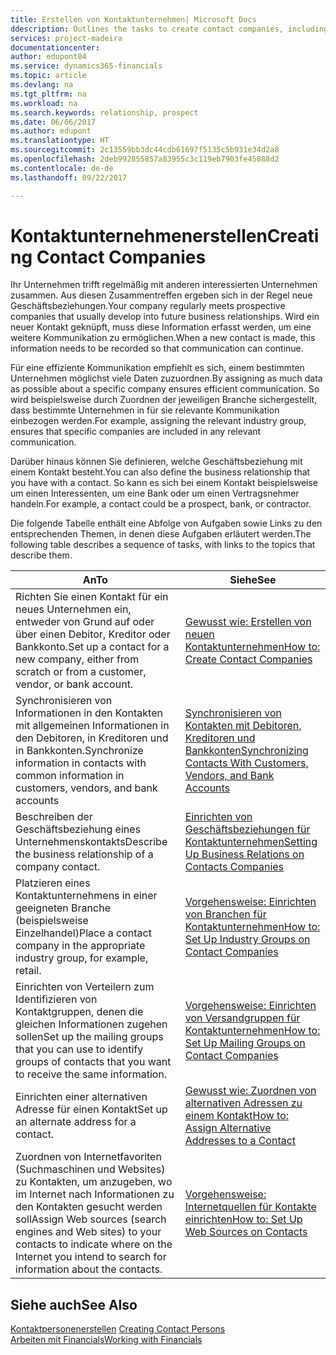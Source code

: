 ```yaml
---
title: Erstellen von Kontaktunternehmen| Microsoft Docs
ddescription: Outlines the tasks to create contact companies, including assigning relevant data about prospects and defining the business relationships you have with companies.
services: project-madeira
documentationcenter: 
author: edupont04
ms.service: dynamics365-financials
ms.topic: article
ms.devlang: na
ms.tgt_pltfrm: na
ms.workload: na
ms.search.keywords: relationship, prospect
ms.date: 06/06/2017
ms.author: edupont
ms.translationtype: HT
ms.sourcegitcommit: 2c13559bb3dc44cdb61697f5135c5b931e34d2a8
ms.openlocfilehash: 2deb992855857a83955c3c119eb7903fe45088d2
ms.contentlocale: de-de
ms.lasthandoff: 09/22/2017

---
```

# <a name="creating-contact-companies"></a><span data-ttu-id="84183-102">Kontaktunternehmenerstellen</span><span class="sxs-lookup"><span data-stu-id="84183-102">Creating Contact Companies</span></span>
<span data-ttu-id="84183-103">Ihr Unternehmen trifft regelmäßig mit anderen interessierten Unternehmen zusammen. Aus diesen Zusammentreffen ergeben sich in der Regel neue Geschäftsbeziehungen.</span><span class="sxs-lookup"><span data-stu-id="84183-103">Your company regularly meets prospective companies that usually develop into future business relationships.</span></span> <span data-ttu-id="84183-104">Wird ein neuer Kontakt geknüpft, muss diese Information erfasst werden, um eine weitere Kommunikation zu ermöglichen.</span><span class="sxs-lookup"><span data-stu-id="84183-104">When a new contact is made, this information needs to be recorded so that communication can continue.</span></span>

<span data-ttu-id="84183-105">Für eine effiziente Kommunikation empfiehlt es sich, einem bestimmten Unternehmen möglichst viele Daten zuzuordnen.</span><span class="sxs-lookup"><span data-stu-id="84183-105">By assigning as much data as possible about a specific company ensures efficient communication.</span></span> <span data-ttu-id="84183-106">So wird beispielsweise durch Zuordnen der jeweiligen Branche sichergestellt, dass bestimmte Unternehmen in für sie relevante Kommunikation einbezogen werden.</span><span class="sxs-lookup"><span data-stu-id="84183-106">For example, assigning the relevant industry group, ensures that specific companies are included in any relevant communication.</span></span>

<span data-ttu-id="84183-107">Darüber hinaus können Sie definieren, welche Geschäftsbeziehung mit einem Kontakt besteht.</span><span class="sxs-lookup"><span data-stu-id="84183-107">You can also define the business relationship that you have with a contact.</span></span> <span data-ttu-id="84183-108">So kann es sich bei einem Kontakt beispielsweise um einen Interessenten, um eine Bank oder um einen Vertragsnehmer handeln.</span><span class="sxs-lookup"><span data-stu-id="84183-108">For example, a contact could be a prospect, bank, or contractor.</span></span>

<span data-ttu-id="84183-109">Die folgende Tabelle enthält eine Abfolge von Aufgaben sowie Links zu den entsprechenden Themen, in denen diese Aufgaben erläutert werden.</span><span class="sxs-lookup"><span data-stu-id="84183-109">The following table describes a sequence of tasks, with links to the topics that describe them.</span></span> 

| <span data-ttu-id="84183-110">An</span><span class="sxs-lookup"><span data-stu-id="84183-110">To</span></span> | <span data-ttu-id="84183-111">Siehe</span><span class="sxs-lookup"><span data-stu-id="84183-111">See</span></span> |
| --- | --- |
| <span data-ttu-id="84183-112">Richten Sie einen Kontakt für ein neues Unternehmen ein, entweder von Grund auf oder über einen Debitor, Kreditor oder Bankkonto.</span><span class="sxs-lookup"><span data-stu-id="84183-112">Set up a contact for a new company, either from scratch or from a customer, vendor, or bank account.</span></span> |[<span data-ttu-id="84183-113">Gewusst wie: Erstellen von neuen Kontaktunternehmen</span><span class="sxs-lookup"><span data-stu-id="84183-113">How to: Create Contact Companies</span></span>](marketing-how-create-contact-companies.md) |
| <span data-ttu-id="84183-114">Synchronisieren von Informationen in den Kontakten mit allgemeinen Informationen in den Debitoren, in Kreditoren und in Bankkonten.</span><span class="sxs-lookup"><span data-stu-id="84183-114">Synchronize information in contacts with common information in customers, vendors, and bank accounts</span></span> |[<span data-ttu-id="84183-115">Synchronisieren von Kontakten mit Debitoren, Kreditoren und Bankkonten</span><span class="sxs-lookup"><span data-stu-id="84183-115">Synchronizing Contacts With Customers, Vendors, and Bank Accounts</span></span>](marketing-synchronize-contacts-customers-vendors-bank-accounts.md) |
| <span data-ttu-id="84183-116">Beschreiben der Geschäftsbeziehung eines Unternehmenskontakts</span><span class="sxs-lookup"><span data-stu-id="84183-116">Describe the business relationship of a company contact.</span></span> |[<span data-ttu-id="84183-117">Einrichten von Geschäftsbeziehungen für Kontaktunternehmen</span><span class="sxs-lookup"><span data-stu-id="84183-117">Setting Up Business Relations on Contacts Companies</span></span>](marketing-business-relations.md) |
| <span data-ttu-id="84183-118">Platzieren eines Kontaktunternehmens in einer geeigneten Branche (beispielsweise Einzelhandel)</span><span class="sxs-lookup"><span data-stu-id="84183-118">Place a contact company in the appropriate industry group, for example, retail.</span></span> |[<span data-ttu-id="84183-119">Vorgehensweise: Einrichten von Branchen für Kontaktunternehmen</span><span class="sxs-lookup"><span data-stu-id="84183-119">How to: Set Up Industry Groups on Contact Companies</span></span>](marketing-industry-groups.md) |
| <span data-ttu-id="84183-120">Einrichten von Verteilern zum Identifizieren von Kontaktgruppen, denen die gleichen Informationen zugehen sollen</span><span class="sxs-lookup"><span data-stu-id="84183-120">Set up the mailing groups that you can use to identify groups of contacts that you want to receive the same information.</span></span> |[<span data-ttu-id="84183-121">Vorgehensweise: Einrichten von Versandgruppen für Kontaktunternehmen</span><span class="sxs-lookup"><span data-stu-id="84183-121">How to: Set Up Mailing Groups on Contact Companies</span></span>](marketing-mailing-groups.md) |
| <span data-ttu-id="84183-122">Einrichten einer alternativen Adresse für einen Kontakt</span><span class="sxs-lookup"><span data-stu-id="84183-122">Set up an alternate address for a contact.</span></span> |[<span data-ttu-id="84183-123">Gewusst wie: Zuordnen von alternativen Adressen zu einem Kontakt</span><span class="sxs-lookup"><span data-stu-id="84183-123">How to: Assign Alternative Addresses to a Contact</span></span>](marketing-how-assign-alternate-address.md) |
| <span data-ttu-id="84183-124">Zuordnen von Internetfavoriten (Suchmaschinen und Websites) zu Kontakten, um anzugeben, wo im Internet nach Informationen zu den Kontakten gesucht werden soll</span><span class="sxs-lookup"><span data-stu-id="84183-124">Assign Web sources (search engines and Web sites) to your contacts to indicate where on the Internet you intend to search for information about the contacts.</span></span> |[<span data-ttu-id="84183-125">Vorgehensweise: Internetquellen für Kontakte einrichten</span><span class="sxs-lookup"><span data-stu-id="84183-125">How to: Set Up Web Sources on Contacts</span></span>](marketing-web-sources.md) |

## <a name="see-also"></a><span data-ttu-id="84183-126">Siehe auch</span><span class="sxs-lookup"><span data-stu-id="84183-126">See Also</span></span>
<span data-ttu-id="84183-127">[Kontaktpersonenerstellen](marketing-create-contact-persons.md) </span><span class="sxs-lookup"><span data-stu-id="84183-127">[Creating Contact Persons](marketing-create-contact-persons.md) </span></span>  
[<span data-ttu-id="84183-128">Arbeiten mit Financials</span><span class="sxs-lookup"><span data-stu-id="84183-128">Working with Financials</span></span>](ui-work-product.md)

